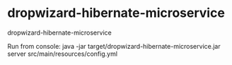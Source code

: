 # dropwizard-hibernate-microservice
dropwizard-hibernate-microservice

Run from console:  java -jar target/dropwizard-hibernate-microservice.jar server src/main/resources/config.yml

